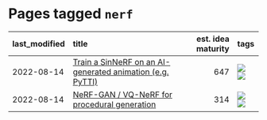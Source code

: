 # Pages tagged `nerf`

|last_modified|title|est. idea maturity|tags
|:---|:---|---:|:---|
|2022-08-14|[Train a SinNeRF on an AI-generated animation (e.g. PyTTI)](../train_a_SinNeRF_on_a_pytti_animation.md)|647|[![](https://img.shields.io/badge/tag-animation-c5a27b)](../tags/animation.md) [![](https://img.shields.io/badge/tag-nerf-945e60)](../tags/nerf.md)|
|2022-08-14|[NeRF-GAN / VQ-NeRF for procedural generation](../nerf-gan.md)|314|[![](https://img.shields.io/badge/tag-animation-c5a27b)](../tags/animation.md) [![](https://img.shields.io/badge/tag-nerf-945e60)](../tags/nerf.md)|